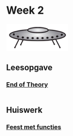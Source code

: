 # Week 2

![Schotel](/images/saucer.png)

## Leesopgave

### [End of Theory](/readings/end_of_theory.md)

```{include} readings/end_of_theory.md
```

## Huiswerk

### [Feest met functies](/problems/feest_met_functies.md)

```{include} problems/feest_met_functies.md
```
